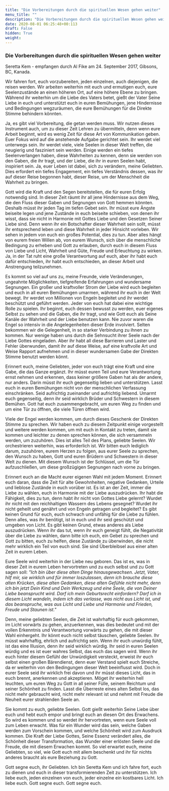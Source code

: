 ```yaml
---
title: "Die Vorbereitungen durch die spirituellen Wesen gehen weiter"
menu_title: ""
description: "Die Vorbereitungen durch die spirituellen Wesen gehen weiter"
date: 2020-08-01 06:25:48+00:113
draft: False
hidden: True
weight:
---
```

### Die Vorbereitungen durch die spirituellen Wesen gehen weiter

Seretta Kem - empfangen durch Al Fike am 24. September 2017, Gibsons, BC, Kanada.

Wir fahren fort, euch vorzubereiten, jeden einzelnen, auch diejenigen, die reisen werden. Wir arbeiten weiterhin mit euch und ermutigen euch, eure Seelenzustände an einen höheren Ort, auf eine höhere Ebene zu bringen. Während ihr weiterhin um die Liebe des Vaters betet, gießt der Vater Seine Liebe in euch und unterstützt euch in euren Bemühungen, jene Hindernisse und Bedingungen wegzuräumen, die eure Bemühungen für die Direkte Stimme behindern könnten.

Ja, es gibt viel Vorbereitung, die getan werden muss. Wir nutzen dieses Instrument auch, um zu dieser Zeit Lehren zu übermitteln, denn wenn eure Arbeit beginnt, wird es wenig Zeit für diese Art von Kommunikation geben. Euer Fokus wird auf die anstehende Aufgabe gerichtet sein. Ihr werdet viel unterwegs sein. Ihr werdet viele, viele Seelen in dieser Welt treffen, die neugierig und fasziniert sein werden. Einige werden ein tiefes Seelenverlangen haben, diese Wahrheiten zu kennen, denn sie werden von den Gaben, die ihr tragt, und der Liebe, die ihr in euren Seelen habt, inspiriert sein. Ja, euer Leben ist dabei, sich zu verändern, meine Geliebten. Dies erfordert ein tiefes Engagement, ein tiefes Verständnis dessen, was ihr auf dieser Reise begonnen habt, dieser Reise, um der Menschheit die Wahrheit zu bringen.

Gott wird die Kraft und den Segen bereitstellen, die für euren Erfolg notwendig sind. In dieser Zeit räumt ihr all jene Hindernisse aus dem Weg, die den Fluss dieser Gaben und Segnungen von Gott hemmen könnten. Deshalb müsst ihr jeden Tag im tiefen Gebet sein. Ihr müsst eure Ängste beiseite legen und jene Zustände in euch beiseite schieben, von denen ihr wisst, dass sie nicht in Harmonie mit Gottes Liebe und den Gesetzen Seiner Liebe sind. Denn wenn ihr ein Botschafter dieser Wahrheit sein sollt, müsst ihr entsprechend leben und diese Wahrheit in jeder Hinsicht vorleben. Wir sehen in jedem von euch ein großes Potential, dies zu tun. Aber alles hängt von eurem freien Willen ab, von eurem Wunsch, sich über die menschliche Bedingung zu erheben und Gott zu erlauben, durch euch in diesem Fluss von Liebe und Licht, Wahrheit und Güte, Freude und Erleuchtung zu wirken. Ja, in der Tat ruht eine große Verantwortung auf euch, aber ihr habt euch dafür entschieden, ihr habt euch entschieden, an dieser Arbeit und Anstrengung teilzunehmen.

Es kommt so viel auf uns zu, meine Freunde, viele Veränderungen, ungeahnte Möglichkeiten, tiefgreifende Erfahrungen und wundersame Segnungen. Ein großer und kraftvoller Strom der Liebe wird euch begleiten und euch in all euren Bemühungen umarmen, während ihr euch in der Welt bewegt. Ihr werdet von Millionen von Engeln begleitet und ihr werdet beschützt und geführt werden. Jeder von euch hat dabei eine wichtige Rolle zu spielen. Ihr beginnt, euch dessen bewusst zu werden, euer eigenes Selbst zu sehen und die Gaben, die ihr tragt, und wie Gott euch als Seine Kanäle der Wahrheit und der Liebe benutzen kann. Nie zuvor waren die Engel so intensiv in die Angelegenheiten dieser Erde involviert. Selten bekommen wir die Gelegenheit, in so starker Verbindung zu ihnen zu kommen. Nur wenige haben uns durch die Sehnsucht ihrer Seele nach der Liebe Gottes eingeladen. Aber ihr habt all diese Barrieren und Laster und Fehler überwunden, damit ihr auf diese Weise, auf eine kraftvolle Art und Weise Rapport aufnehmen und in dieser wundersamen Gabe der Direkten Stimme benutzt werden könnt.

Erinnert euch, meine Geliebten, jeder von euch trägt eine Kraft und eine Gabe, die das Ganze ergänzt. Ihr müsst euren Teil und eure Verantwortung ernst nehmen und erkennen, dass keiner größere Gaben hat als der andere, nur anders. Darin müsst ihr euch gegenseitig lieben und unterstützen. Lasst euch in euren Bemühungen nicht von der menschlichen Verfassung einschränken. Seid aufrichtig zueinander und aufrichtig liebend. Umarmt euch gegenseitig, denn ihr seid wirklich Brüder und Schwestern in diesem Bemühen. Gott hat euch zusammengebracht, um euren Weg zu finden und um eine Tür zu öffnen, die viele Türen öffnen wird.

Viele der Engel werden kommen, um durch dieses Geschenk der Direkten Stimme zu sprechen. Wir haben euch zu diesem Zeitpunkt einige vorgestellt und weitere werden kommen, um mit euch in Kontakt zu treten, damit sie kommen und leichter zu denen sprechen können, die sich versammeln werden, um zuzuhören. Dies ist alles Teil des Plans, geliebte Seelen. Wir orchestrieren weiterhin, was erforderlich ist. Wir bitten euch lediglich darum, zuzuhören, eurem Herzen zu folgen, aus eurer Seele zu sprechen, den Wunsch zu haben, Gott und euren Brüdern und Schwestern in dieser Welt zu dienen. Mit diesem Wunsch ist der Schlüssel, um die Tür aufzuschließen, um diese großzügigen Segnungen nach vorne zu bringen.

Erinnert euch an die Macht eurer eigenen Wahl mit jedem Moment. Erinnert euch daran, dass die Zeit für alte Gewohnheiten, negative Gedanken, Urteile und lieblose Zustände in euch vorüber ist. Es ist an der Zeit, immer die Liebe zu wählen, euch in Harmonie mit der Liebe auszudrücken. Ihr habt die Fähigkeit, dies zu tun, denn habt ihr nicht von Gottes Liebe gelernt? Wurdet ihr nicht mit den reichhaltigen Wassern des Lebens gesegnet? Wurdet ihr nicht geheilt und genährt und von Engeln getragen und begleitet? Es gibt keinen Grund für euch, euch schwach und unfähig für die Liebe zu fühlen. Denn alles, was ihr benötigt, ist in euch und ihr seid geschützt und umgeben von Licht. Es gibt keinen Grund, etwas anderes als Liebe auszudrücken. Wenn ihr das tut, wenn ihr euch geneigt fühlt, die Negativität über die Liebe zu wählen, dann bitte ich euch, ein Gebet zu sprechen und Gott zu bitten, euch zu helfen, diese Zustände zu überwinden, die nicht mehr wirklich ein Teil von euch sind. Sie sind Überbleibsel aus einer alten Zeit in eurem Leben.

Eure Seele wird weiterhin in der Liebe neu geboren. Das ist es, was in dieser Zeit in eurem Leben hervortreten und zu euch selbst und zu Gott sagen soll: *"Ich bin über diese alten Dinge hinausgewachsen. Jetzt, Vater, hilf mir, sie wirklich und für immer loszulassen, denn ich brauche diese alten Krücken, diese alten Gedanken, diese alten Gefühle nicht mehr, denn ich bin jetzt Dein Kind und Dein Werkzeug und eine Seele, die von Deiner Liebe beansprucht wird. Darf ich mein Geburtsrecht einfordern? Darf ich in diesem Licht wandeln, indem ich das verlasse, was nicht aus Licht ist, und das beanspruche, was aus Licht und Liebe und Harmonie und Frieden, Freude und Staunen ist."*

Denn, meine geliebten Seelen, die Zeit ist wahrhaftig für euch gekommen, im Licht vorwärts zu gehen, anzuerkennen, was dies bedeutet und mit der vollen Erkenntnis und Verantwortung vorwärts zu gehen, die mit dieser Wahl einhergeht. Ihr könnt euch nicht selbst täuschen, geliebte Seelen. Ihr müsst wahrhaftig, ehrlich und aufrichtig sein. Wenn ihr euch unwürdig fühlt, ist das eine Illusion, denn ihr seid wirklich würdig. Ihr seid in euren Seelen würdig und es ist euer wahres Selbst, das euch das sagen wird. Wenn ihr euch hinter diesem Gefühl der Unwürdigkeit versteckt, erweist ihr euch selbst einen großen Bärendienst, denn euer Verstand spielt euch Streiche, da er weiterhin von den Bedingungen dieser Welt beeinflusst wird. Doch in eurer Seele seid ihr wirklich frei davon und ihr müsst dieses Licht, das in euch brennt, anerkennen und akzeptieren. Möget ihr weiterhin hell leuchten, um euren Weg zu Gott in all seiner Fülle, seinem Reichtum und seiner Schönheit zu finden. Lasst die Überreste eines alten Selbst los, das nicht mehr gebraucht wird, nicht mehr relevant ist und nehmt mit Freude die Neuheit eurer strahlenden Seele an.

Sie kommt zu euch, geliebte Seelen. Gott gießt weiterhin Seine Liebe über euch und hebt euch empor und bringt euch an diesen Ort des Erwachens. So wird es kommen und so werdet ihr hervortreten, wenn eure Seele voll zum Leben erwacht. Was für ein Wunder wird das sein, welche Gaben werden zum Vorschein kommen, und welche Schönheit wird zum Ausdruck kommen. Die Kraft der Liebe Gottes, Seine Essenz verändert alles, die Schönheit dieser Transformation, das Wunder einer erlösten Seele und die Freude, die mit diesem Erwachen kommt. So viel erwartet euch, meine Geliebten, so viel, wie Gott euch mit allem beschenkt und ihr für nichts anderes braucht als eure Beziehung zu Gott.

Gott segne euch, ihr Geliebten. Ich bin Seretta Kem und ich fahre fort, euch zu dienen und euch in dieser transformierenden Zeit zu unterstützen. Ich liebe euch, jeden einzelnen von euch, jeder einzelne ein kostbares Licht. Ich liebe euch. Gott segne euch. Gott segne euch.
